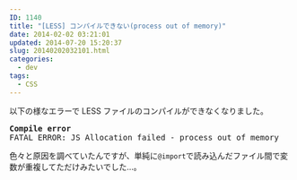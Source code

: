 ```yaml
---
ID: 1140
title: "[LESS] コンパイルできない(process out of memory)"
date: 2014-02-02 03:21:01
updated: 2014-07-20 15:20:37
slug: 20140202032101.html
categories:
  - dev
tags:
  - CSS
---
```


以下の様なエラーで LESS ファイルのコンパイルができなくなりました。

<pre><b>Compile error</b>
FATAL ERROR: JS Allocation failed - process out of memory</pre>
<!--more-->

色々と原因を調べていたんですが、単純に<code>@import</code>で読み込んだファイル間で変数が重複してただけみたいでした…。
